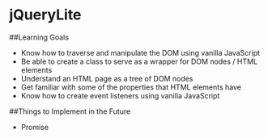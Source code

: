 # jQueryLite

##Learning Goals

+ Know how to traverse and manipulate the DOM using vanilla JavaScript
+ Be able to create a class to serve as a wrapper for DOM nodes / HTML elements
+ Understand an HTML page as a tree of DOM nodes
+ Get familiar with some of the properties that HTML elements have
+ Know how to create event listeners using vanilla JavaScript

##Things to Implement in the Future

+ Promise
